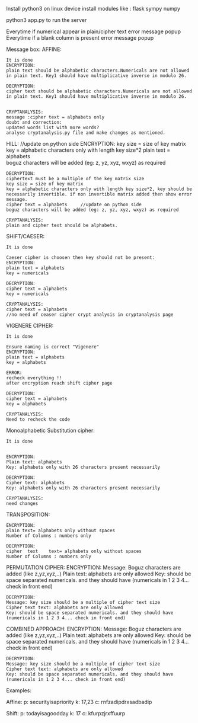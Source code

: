 Install python3 on linux device
install modules like :
flask
sympy
numpy

python3 app.py to run the server


Everytime if numerical appear in plain/cipher text error message popup
Everytime if a blank column is present error message popup

Message box: 
AFFINE:

	It is done
	ENCRYPTION:
	plain text should be alphabetic characters.Numericals are not allowed in plain text. Key1 should have multiplicative inverse in modulo 26.

	DECRYPTION:
	cipher text should be alphabetic characters.Numericals are not allowed in plain text. Key1 should have multiplicative inverse in modulo 26.

	
	CRYPTANALYSIS:
	message :cipher text = alphabets only 
	doubt and correction:
	updated words list with more words?
	analyse cryptanalysis.py file and make changes as mentioned.
	
	
HILL:
	//update on python side
	ENCRYPTION:
	key size = size of key matrix
	key = alphabetic characters only with length key size*2
	plain text = alphabets 							
	boguz characters will be added (eg: z, yz, xyz, wxyz) as required
	
	DECRYPTION:
	ciphertext must be a multiple of the key matrix size
	key size = size of key matrix
	key = alphabetic characters only with length key size*2, key should be necessarily invertible. if non invertible matrix added then show error message.
	cipher text = alphabets     //update on python side
	boguz characters will be added (eg: z, yz, xyz, wxyz) as required
	
	CRYPTANALYSIS:
	plain and cipher text should be alphabets.
	
SHIFT/CAESER:

	It is done
	
	Caeser cipher is choosen then key should not be present:
	ENCRYPTION:
	plain text = alphabets 
	key = numericals
	
	DECRYPTION:
	cipher text = alphabets 
	key = numericals
	
	CRYPTANALYSIS:
	cipher text = alphabets
	//no need of ceaser cipher crypt analysis in cryptanalysis page

VIGENERE CIPHER:

	It is done
	
	Ensure naming is correct "Vigenere"
	ENCRYPTION:
	plain text = alphabets
	key = alphabets
	
	ERROR:
	recheck everything !!
	after encryption reach shift cipher page
	
	DECRYPTION:
	cipher text = alphabets
	key = alphabets
	
	CRYPTANALYSIS:
	Need to recheck the code

Monoalphabetic Substitution cipher:
	
	It is done
	
	
	ENCRYPTION:
	Plain text: alphabets
	Key: alphabets only with 26 characters present necessarily 
	
	DECRYPTION:
	Cipher text: alphabets
	Key: alphabets only with 26 characters present necessarily 
	
	CRYPTANALYSIS:
	need changes


TRANSPOSITION:
	
	ENCRYPTION:
	plain text= alphabets only without spaces
	Number of Columns : numbers only
	
	DECRYPTION:
	cipher  text    text= alphabets only without spaces
	Number of Columns : numbers only
	
   PERMUTATION CIPHER:
   	ENCRYPTION:
   	Message: Boguz characters are added (like z,yz,xyz,..)
   	Plain text: alphabets are only allowed
	Key: should be space separated numericals. and they should have (numericals in 1 2 3 4... check in front end)
	
	DECRYPTION:
	Message: key size should be a multiple of cipher text size
	Cipher text text: alphabets are only allowed
	Key: should be space separated numericals. and they should have (numericals in 1 2 3 4... check in front end)
	
   COMBINED APPROACH:
   	ENCRYPTION: 
   	Message: Boguz characters are added (like z,yz,xyz,..)
   	Plain text: alphabets are only allowed
	Key: should be space separated numericals. and they should have (numericals in 1 2 3 4... check in front end)
	
	DECRYPTION:
	Message: key size should be a multiple of cipher text size
	Cipher text text: alphabets are only allowed
	Key: should be space separated numericals. and they should have (numericals in 1 2 3 4... check in front end)
	
	
Examples:

Affine:
p:    securityisapriority
k:    17,23
c:    rnfzadipdrxsadbadip

Shift:
p:    todayisagoodday
k:    17
c:    kfurpzjrxffuurp


	
		
	

	
		

   
